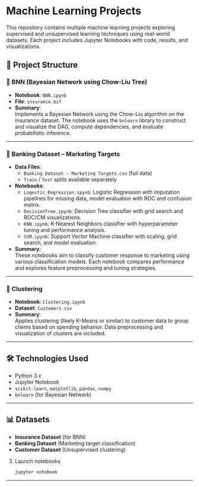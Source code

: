 
# Machine Learning Projects

This repository contains multiple machine learning projects exploring supervised and unsupervised learning techniques using real-world datasets. Each project includes Jupyter Notebooks with code, results, and visualizations.

## 📁 Project Structure

### 🔹 BNN (Bayesian Network using Chow-Liu Tree)
- **Notebook**: `BNN.ipynb`
- **File**: `insurance.bif`
- **Summary**:  
  Implements a Bayesian Network using the Chow-Liu algorithm on the insurance dataset. The notebook uses the `bnlearn` library to construct and visualize the DAG, compute dependencies, and evaluate probabilistic inference.

---

### 🔹 Banking Dataset – Marketing Targets
- **Data Files**:
  - `Banking Dataset - Marketing Targets.csv` (full data)
  - `Train` / `Test` splits available separately
- **Notebooks**:
  - `Logestic_Regression.ipynb`: Logistic Regression with imputation pipelines for missing data, model evaluation with ROC and confusion matrix.
  - `DecisionTree.ipynb`: Decision Tree classifier with grid search and ROC/CM visualizations.
  - `KNN.ipynb`: K-Nearest Neighbors classifier with hyperparameter tuning and performance analysis.
  - `SVM.ipynb`: Support Vector Machine classifier with scaling, grid search, and model evaluation.
- **Summary**:  
  These notebooks aim to classify customer response to marketing using various classification models. Each notebook compares performance and explores feature preprocessing and tuning strategies.

---

### 🔹 Clustering
- **Notebook**: `Clustering.ipynb`
- **Dataset**: `Customers.csv`
- **Summary**:  
  Applies clustering (likely K-Means or similar) to customer data to group clients based on spending behavior. Data preprocessing and visualization of clusters are included.

---

## 🛠️ Technologies Used
- Python 3.x
- Jupyter Notebook
- `scikit-learn`, `matplotlib`, `pandas`, `numpy`
- `bnlearn` (for Bayesian Network)

---

## 📊 Datasets
- **Insurance Dataset** (for BNN)
- **Banking Dataset** (Marketing target classification)
- **Customer Dataset** (Unsupervised clustering)


3. Launch notebooks  
   ```bash
   jupyter notebook
   ```

---
